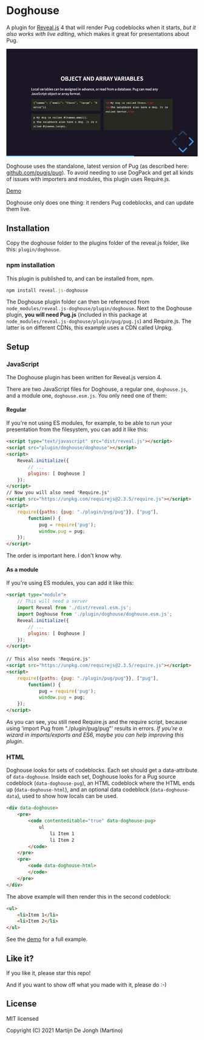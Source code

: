 # Doghouse

A plugin for [Reveal.js](https://revealjs.com) 4 that will render Pug codeblocks when it starts, *but it also works with live editing*, which makes it great for presentations about Pug. 

[![Screenshot](screenshot.png)](https://martinomagnifico.github.io/reveal.js-doghouse/demo.html)

Doghouse uses the standalone, latest version of Pug (as described here: [github.com/pugjs/pug](https://github.com/pugjs/pug)). To avoid needing to use DogPack and get all kinds of issues with importers and modules, this plugin uses Require.js.

[Demo](https://martinomagnifico.github.io/reveal.js-doghouse/demo.html)

Doghouse only does one thing: it renders Pug codeblocks, and can update them live.



## Installation

Copy the doghouse folder to the plugins folder of the reveal.js folder, like this: `plugin/doghouse`.


### npm installation

This plugin is published to, and can be installed from, npm.

```javascript
npm install reveal.js-doghouse
```
The Doghouse plugin folder can then be referenced from `node_modules/reveal.js-doghouse/plugin/doghouse`. Next to the Doghouse plugin, **you will need Pug.js** (included in this package at `node_modules/reveal.js-doghouse/plugin/pug/pug.js`) and Require.js. The latter is on different CDNs, this example uses a CDN called Unpkg.



## Setup

### JavaScript

The Doghouse plugin has been written for Reveal.js version 4.

There are two JavaScript files for Doghouse, a regular one, `doghouse.js`, and a module one, `doghouse.esm.js`. You only need one of them:


#### Regular 
If you're not using ES modules, for example, to be able to run your presentation from the filesystem, you can add it like this:

```html
<script type="text/javascript" src="dist/reveal.js"></script>
<script src="plugin/doghouse/doghouse"></script>
<script>
    Reveal.initialize({
        // ...
        plugins: [ Doghouse ]
    });
</script>
// Now you will also need 'Require.js'
<script src="https://unpkg.com/requirejs@2.3.5/require.js"></script>
<script>
    require({paths: {pug: "./plugin/pug/pug"}}, ["pug"],
        function() {
            pug = require('pug');
            window.pug = pug;
    });
</script>
```
The order is important here. I don't know why.



#### As a module 
If you're using ES modules, you can add it like this:

```html
<script type="module">
    // This will need a server
    import Reveal from './dist/reveal.esm.js';
    import Doghouse from './plugin/doghouse/doghouse.esm.js';
    Reveal.initialize({
        // ...
        plugins: [ Doghouse ]
    });
</script>

// This also needs 'Require.js'
<script src="https://unpkg.com/requirejs@2.3.5/require.js"></script>
<script>
    require({paths: {pug: "./plugin/pug/pug"}}, ["pug"],
        function() {
            pug = require('pug');
            window.pug = pug;
    });
</script>
```
As you can see, you still need Require.js and the require script, because using ‘import Pug from "./plugin/pug/pug"’ results in errors. *If you're a wizard in imports/exports and ES6, maybe you can help improving this plugin*. 



### HTML

Doghouse looks for sets of codeblocks. Each set should get a data-attribute of `data-doghouse`. Inside each set, Doghouse looks for a Pug source codeblock (`data-doghouse-pug`), an HTML codeblock where the HTML ends up (`data-doghouse-html`), and an optional data codeblock (`data-doghouse-data`), used to show how locals can be used.

```html
<div data-doghouse>
    <pre>
        <code contenteditable="true" data-doghouse-pug>
            ul
                li Item 1
                li Item 2
        </code>
    </pre>
    <pre>
        <code data-doghouse-html>
        </code>
    </pre>
</div>
```

The above example will then render this in the second codeblock:

```html
<ul>
    <li>Item 1</li>
    <li>Item 2</li>
</ul>
```
See the [demo](https://martinomagnifico.github.io/reveal.js-doghouse/demo.html) for a full example.


## Like it?

If you like it, please star this repo! 

And if you want to show off what you made with it, please do :-)




## License
MIT licensed

Copyright (C) 2021 Martijn De Jongh (Martino)
